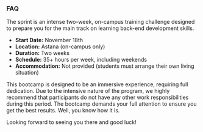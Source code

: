 ### FAQ

The sprint is an intense two-week, on-campus training challenge designed to prepare you for the main track on learning back-end development skills.

- **Start Date:** November 18th
- **Location:** Astana (on-campus only)
- **Duration:** Two weeks
- **Schedule:** 35+ hours per week, including weekends
- **Accommodation:** Not provided (students must arrange their own living situation)

This bootcamp is designed to be an immersive experience, requiring full dedication. Due to the intensive nature of the program, we highly recommend that participants do not have any other work responsibilities during this period. The bootcamp demands your full attention to ensure you get the best results. Well, you know how it is.

Looking forward to seeing you there and good luck!
